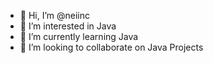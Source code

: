 - 👋 Hi, I’m @neiinc
- 👀 I’m interested in Java
- 🌱 I’m currently learning Java
- 💞️ I’m looking to collaborate on Java Projects

<!---
neiinc/neiinc is a ✨ special ✨ repository because its `README.md` (this file) appears on your GitHub profile.
You can click the Preview link to take a look at your changes.
--->
